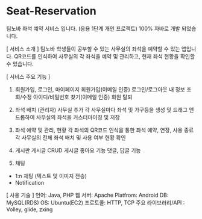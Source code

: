 # Seat-Reservation
팀노바 좌석 예약 서비스 입니다. (응용 1단계 개인 프로젝트)
100% 자바로 개발 되었습니다.

[ 서비스 소개 ]
팀노바 학생들이 공부할 수 있는 사무실의 좌석을 예약할 수 있는 앱입니다.
QR코드를 인식하여 사무실의 각 좌석을 예약 및 관리하고, 현재 좌석 현황을 확인할 수 있습니다.​

[ 서비스 주요 기능 ]
1. 회원가입, 로그인, 마이페이지
회원가입(이메일 인증)
로그인/로그아웃
내 정보 조회/수정
아이디/비밀번호 찾기(이메일 인증)
회원 탈퇴

2. 좌석 배치 (관리자)
사무실 추가
각 사무실마다 좌석 및 가구등을 생성 및 드래그 앤 드롭하여 사무실의 좌석을 커스터마이징 및 저장

3. 좌석 예약 및 관리, 현황
각 좌석의 QR코드 인식을 통한 좌석 예약, 연장, 사용 종료
각 사무실의 전체 좌석 배치 및 사용 여부 현황 확인

4. 게시판
게시글 CRUD
게시글 좋아요 기능
댓글, 답글 기능

5. 채팅
- 1:n 채팅 (텍스트 및 이미지 전송) 
- Notification 

[ 사용 기술 ]
언어: Java, PHP
웹 서버: Apache
Platfrom: Android 
DB: MySQL(RDS)
OS: Ubuntu(EC2)
프로토콜: HTTP, TCP
주요 라이브러리/API : Volley, glide, zxing 
